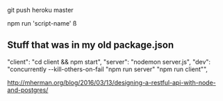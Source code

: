 git push heroku master

npm run 'script-name'
ß
## Stuff that was in my old package.json
"client": "cd client && npm start",
"server": "nodemon server.js",
"dev": "concurrently --kill-others-on-fail \"npm run server\" \"npm run client\"",


http://mherman.org/blog/2016/03/13/designing-a-restful-api-with-node-and-postgres/
